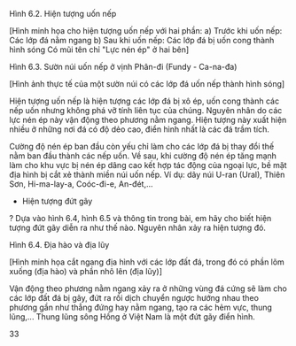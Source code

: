 Hình 6.2. Hiện tượng uốn nếp

[Hình minh họa cho hiện tượng uốn nếp với hai phần:
a) Trước khi uốn nếp: Các lớp đá nằm ngang
b) Sau khi uốn nếp: Các lớp đá bị uốn cong thành hình sóng
Có mũi tên chỉ "Lực nén ép" ở hai bên]

Hình 6.3. Sườn núi uốn nếp ở vịnh Phân-đi (Fundy - Ca-na-đa)

[Hình ảnh thực tế của một sườn núi có các lớp đá uốn nếp thành hình sóng]

Hiện tượng uốn nếp là hiện tượng các lớp đá bị xô ép, uốn cong thành các nếp uốn nhưng không phá vỡ tính liên tục của chúng. Nguyên nhân do các lực nén ép này vận động theo phương nằm ngang. Hiện tượng này xuất hiện nhiều ở những nơi đá có độ dẻo cao, điển hình nhất là các đá trầm tích.

Cường độ nén ép ban đầu còn yếu chỉ làm cho các lớp đá bị thay đổi thế nằm ban đầu thành các nếp uốn. Về sau, khi cường độ nén ép tăng mạnh làm cho khu vực bị nén ép dâng cao kết hợp tác động của ngoại lực, bề mặt địa hình bị cắt xẻ thành miền núi uốn nếp. Ví dụ: dãy núi U-ran (Ural), Thiên Sơn, Hi-ma-lay-a, Coóc-đi-e, An-đét,...

- Hiện tượng đứt gãy

? Dựa vào hình 6.4, hình 6.5 và thông tin trong bài, em hãy cho biết hiện tượng đứt gãy diễn ra như thế nào. Nguyên nhân xảy ra hiện tượng đó.

Hình 6.4. Địa hào và địa lũy

[Hình minh họa cắt ngang địa hình với các lớp đất đá, trong đó có phần lõm xuống (địa hào) và phần nhô lên (địa lũy)]

Vận động theo phương nằm ngang xảy ra ở những vùng đá cứng sẽ làm cho các lớp đất đá bị gãy, đứt ra rồi dịch chuyển ngược hướng nhau theo phương gần như thẳng đứng hay nằm ngang, tạo ra các hẻm vực, thung lũng,... Thung lũng sông Hồng ở Việt Nam là một đứt gãy điển hình.

33